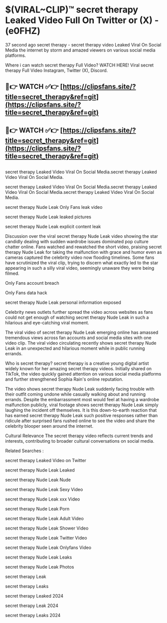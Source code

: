 # $(VIRAL~CLIP)™ secret therapy Leaked Video Full On Twitter or (X) -(e0FHZ)
37 second ago secret therapy - secret therapy video Leaked Viral On Social Media the internet by storm and amazed viewers on various social media platforms.

Where i can watch secret therapy Full Video? WATCH HERE! Viral secret therapy Full Video Instagram, Twitter (X), Discord.

## 🔴👉 WATCH ✅👉 [https://clipsfans.site/?title=secret_therapy&ref=git](https://clipsfans.site/?title=secret_therapy&ref=git)
## 🔴👉 WATCH ✅👉 [https://clipsfans.site/?title=secret_therapy&ref=git](https://clipsfans.site/?title=secret_therapy&ref=git)
##
secret therapy Leaked Video Viral On Social Media.secret therapy Leaked Video Viral On Social Media.

secret therapy Leaked Video Viral On Social Media.secret therapy Leaked Video Viral On Social Media.secret therapy Leaked Video Viral On Social Media.

secret therapy Nude Leak Only Fans leak video

secret therapy Nude Leak leaked pictures

secret therapy Nude Leak explicit content leak

Discussion over the viral secret therapy Nude Leak video showing the star candidly dealing with sudden wardrobe issues dominated pop culture chatter online. Fans watched and rewatched the short video, praising secret therapy Nude Leak for taking the malfunction with grace and humor even as cameras captured the celebrity video now flooding timelines. Some fans have scrutinized the viral clip, trying to discern what exactly led to the star appearing in such a silly viral video, seemingly unaware they were being filmed.


Only Fans account breach

Only Fans data hack

secret therapy Nude Leak personal information exposed

Celebrity news outlets further spread the video across websites as fans could not get enough of watching secret therapy Nude Leak in such a hilarious and eye-catching viral moment.


The viral video of secret therapy Nude Leak emerging online has amassed tremendous views across fan accounts and social media sites with one video clip. The viral video circulating recently shows secret therapy Nude Leak in an unexpected and hilarious moment while in public running errands.


Who is secret therapy? secret therapy is a creative young digital artist widely known for her amazing secret therapy videos. Initially shared on TikTok, the video quickly gained attention on various social media platforms and further strengthened Sophia Rain's online reputation.

The video shows secret therapy Nude Leak suddenly facing trouble with their outfit coming undone while casually walking about and running errands. Despite the embarrassment most would feel at having a wardrobe malfunction publicly, viral footage shows secret therapy Nude Leak simply laughing the incident off themselves. It is this down-to-earth reaction that has earned secret therapy Nude Leak such positive responses rather than ridicule after surprised fans rushed online to see the video and share the celebrity blooper seen around the internet.

Cultural Relevance The secret therapy video reflects current trends and interests, contributing to broader cultural conversations on social media.

Related Searches :

secret therapy Leaked Video on Twitter

secret therapy Nude Leak Leaked

secret therapy Nude Leak Nude

secret therapy Nude Leak Sexy Video

secret therapy Nude Leak xxx Video

secret therapy Nude Leak Porn

secret therapy Nude Leak Adult Video

secret therapy Nude Leak Shower Video

secret therapy Nude Leak Twitter Video

secret therapy Nude Leak Onlyfans Video

secret therapy Nude Leak Leaks

secret therapy Nude Leak Photos

secret therapy Leak

secret therapy Leaks

secret therapy Leaked 2024

secret therapy Leak 2024

secret therapy Leaks 2024
